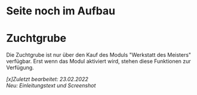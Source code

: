 # Seite noch im Aufbau

# Zuchtgrube
Die Zuchtgrube ist nur über den Kauf des Moduls "Werkstatt des Meisters" verfügbar. Erst wenn das Modul aktiviert wird, stehen diese Funktionen zur Verfügung.



*[x]Zuletzt bearbeitet: 23.02.2022*  
*Neu: Einleitungstext und Screenshot*
